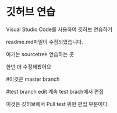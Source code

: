 # 깃허브 연습

Visual Studio Code를 사용하여 깃허브 연습하기

readme.md파일이 수정되었습니다.

여기는 sourcetree 연습하는 곳

한번 더 수정해봤어요



#이것은 master branch

#test branch edit
계속 test brach에서 편집

이것은 깃허브에서 Pull test 위한 편집 부분이다.
